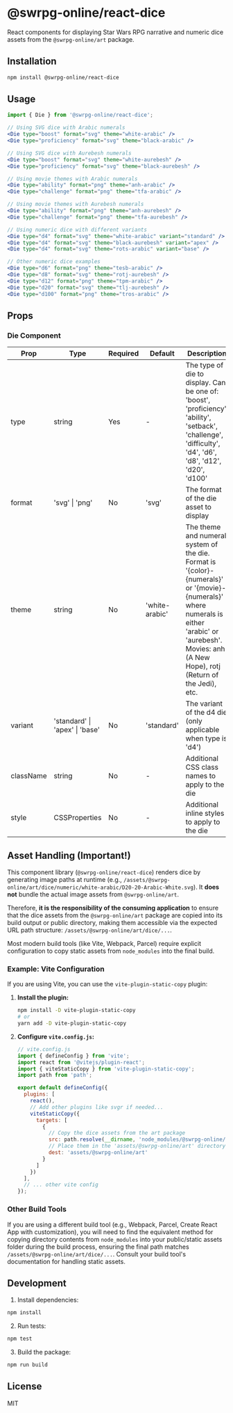 # @swrpg-online/react-dice

React components for displaying Star Wars RPG narrative and numeric dice assets from the `@swrpg-online/art` package.

## Installation

```bash
npm install @swrpg-online/react-dice
```

## Usage

```jsx
import { Die } from '@swrpg-online/react-dice';

// Using SVG dice with Arabic numerals
<Die type="boost" format="svg" theme="white-arabic" />
<Die type="proficiency" format="svg" theme="black-arabic" />

// Using SVG dice with Aurebesh numerals
<Die type="boost" format="svg" theme="white-aurebesh" />
<Die type="proficiency" format="svg" theme="black-aurebesh" />

// Using movie themes with Arabic numerals
<Die type="ability" format="png" theme="anh-arabic" />
<Die type="challenge" format="png" theme="tfa-arabic" />

// Using movie themes with Aurebesh numerals
<Die type="ability" format="png" theme="anh-aurebesh" />
<Die type="challenge" format="png" theme="tfa-aurebesh" />

// Using numeric dice with different variants
<Die type="d4" format="svg" theme="white-arabic" variant="standard" />
<Die type="d4" format="svg" theme="black-aurebesh" variant="apex" />
<Die type="d4" format="svg" theme="rots-arabic" variant="base" />

// Other numeric dice examples
<Die type="d6" format="png" theme="tesb-arabic" />
<Die type="d8" format="svg" theme="rotj-aurebesh" />
<Die type="d12" format="png" theme="tpm-arabic" />
<Die type="d20" format="svg" theme="tlj-aurebesh" />
<Die type="d100" format="png" theme="tros-arabic" />
```

## Props

### Die Component

| Prop | Type | Required | Default | Description |
|------|------|----------|---------|-------------|
| type | string | Yes | - | The type of die to display. Can be one of: 'boost', 'proficiency', 'ability', 'setback', 'challenge', 'difficulty', 'd4', 'd6', 'd8', 'd12', 'd20', 'd100' |
| format | 'svg' \| 'png' | No | 'svg' | The format of the die asset to display |
| theme | string | No | 'white-arabic' | The theme and numeral system of the die. Format is '{color}-{numerals}' or '{movie}-{numerals}' where numerals is either 'arabic' or 'aurebesh'. Movies: anh (A New Hope), rotj (Return of the Jedi), etc. |
| variant | 'standard' \| 'apex' \| 'base' | No | 'standard' | The variant of the d4 die (only applicable when type is 'd4') |
| className | string | No | - | Additional CSS class names to apply to the die |
| style | CSSProperties | No | - | Additional inline styles to apply to the die |

## Asset Handling (Important!)

This component library (`@swrpg-online/react-dice`) renders dice by generating image paths at runtime (e.g., `/assets/@swrpg-online/art/dice/numeric/white-arabic/D20-20-Arabic-White.svg`). It **does not** bundle the actual image assets from `@swrpg-online/art`.

Therefore, **it is the responsibility of the consuming application** to ensure that the dice assets from the `@swrpg-online/art` package are copied into its build output or public directory, making them accessible via the expected URL path structure: `/assets/@swrpg-online/art/dice/...`.

Most modern build tools (like Vite, Webpack, Parcel) require explicit configuration to copy static assets from `node_modules` into the final build.

### Example: Vite Configuration

If you are using Vite, you can use the `vite-plugin-static-copy` plugin:

1.  **Install the plugin:**
    ```bash
    npm install -D vite-plugin-static-copy
    # or
    yarn add -D vite-plugin-static-copy
    ```

2.  **Configure `vite.config.js`:**
    ```javascript
    // vite.config.js
    import { defineConfig } from 'vite';
    import react from '@vitejs/plugin-react';
    import { viteStaticCopy } from 'vite-plugin-static-copy';
    import path from 'path';

    export default defineConfig({
      plugins: [
        react(),
        // Add other plugins like svgr if needed...
        viteStaticCopy({
          targets: [
            {
              // Copy the dice assets from the art package
              src: path.resolve(__dirname, 'node_modules/@swrpg-online/art/dice'),
              // Place them in the 'assets/@swrpg-online/art' directory within your build output (e.g., dist)
              dest: 'assets/@swrpg-online/art' 
            }
          ]
        })
      ],
      // ... other vite config
    });
    ```

### Other Build Tools

If you are using a different build tool (e.g., Webpack, Parcel, Create React App with customization), you will need to find the equivalent method for copying directory contents from `node_modules` into your public/static assets folder during the build process, ensuring the final path matches `/assets/@swrpg-online/art/dice/...`. Consult your build tool's documentation for handling static assets.

## Development

1. Install dependencies:
```bash
npm install
```

2. Run tests:
```bash
npm test
```

3. Build the package:
```bash
npm run build
```

## License

MIT 